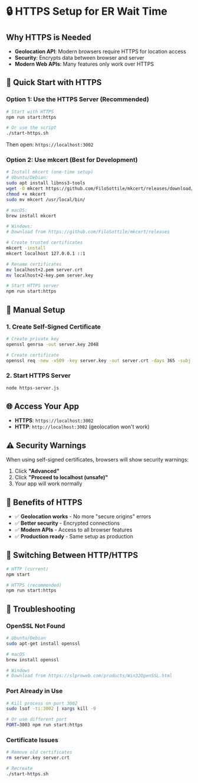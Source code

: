 # 🔒 HTTPS Setup for ER Wait Time

## Why HTTPS is Needed

- **Geolocation API**: Modern browsers require HTTPS for location access
- **Security**: Encrypts data between browser and server
- **Modern Web APIs**: Many features only work over HTTPS

## 🚀 Quick Start with HTTPS

### Option 1: Use the HTTPS Server (Recommended)

```bash
# Start with HTTPS
npm run start:https

# Or use the script
./start-https.sh
```

Then open: `https://localhost:3002`

### Option 2: Use mkcert (Best for Development)

```bash
# Install mkcert (one-time setup)
# Ubuntu/Debian:
sudo apt install libnss3-tools
wget -O mkcert https://github.com/FiloSottile/mkcert/releases/download/v1.4.4/mkcert-v1.4.4-linux-amd64
chmod +x mkcert
sudo mv mkcert /usr/local/bin/

# macOS:
brew install mkcert

# Windows:
# Download from https://github.com/FiloSottile/mkcert/releases

# Create trusted certificates
mkcert -install
mkcert localhost 127.0.0.1 ::1

# Rename certificates
mv localhost+2.pem server.crt
mv localhost+2-key.pem server.key

# Start HTTPS server
npm run start:https
```

## 🔧 Manual Setup

### 1. Create Self-Signed Certificate

```bash
# Create private key
openssl genrsa -out server.key 2048

# Create certificate
openssl req -new -x509 -key server.key -out server.crt -days 365 -subj "/C=US/ST=State/L=City/O=Organization/CN=localhost"
```

### 2. Start HTTPS Server

```bash
node https-server.js
```

## 🌐 Access Your App

- **HTTPS**: `https://localhost:3002`
- **HTTP**: `http://localhost:3002` (geolocation won't work)

## ⚠️ Security Warnings

When using self-signed certificates, browsers will show security warnings:

1. Click **"Advanced"**
2. Click **"Proceed to localhost (unsafe)"**
3. Your app will work normally

## 🎯 Benefits of HTTPS

- ✅ **Geolocation works** - No more "secure origins" errors
- ✅ **Better security** - Encrypted connections
- ✅ **Modern APIs** - Access to all browser features
- ✅ **Production ready** - Same setup as production

## 🔄 Switching Between HTTP/HTTPS

```bash
# HTTP (current)
npm start

# HTTPS (recommended)
npm run start:https
```

## 🐛 Troubleshooting

### OpenSSL Not Found
```bash
# Ubuntu/Debian
sudo apt-get install openssl

# macOS
brew install openssl

# Windows
# Download from https://slproweb.com/products/Win32OpenSSL.html
```

### Port Already in Use
```bash
# Kill process on port 3002
sudo lsof -ti:3002 | xargs kill -9

# Or use different port
PORT=3003 npm run start:https
```

### Certificate Issues
```bash
# Remove old certificates
rm server.key server.crt

# Recreate
./start-https.sh
```
